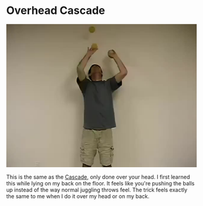 # Overhead Cascade

![OverheadCascade](/site/videos/poster/overheadcascade.jpg)

This is the same as the [Cascade](cascade.md), only done over your head. I first learned this while lying on my back on the floor. It feels like you're pushing the balls up instead of the way normal juggling throws feel. The trick feels exactly the same to me when I do it over my head or on my back.


